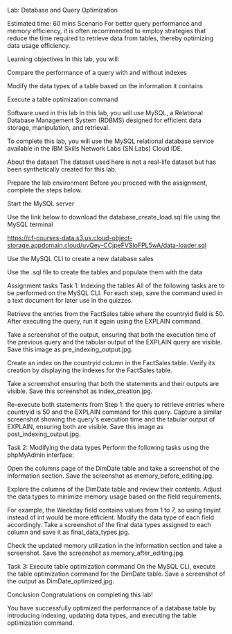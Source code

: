Lab: Database and Query Optimization

Estimated time: 60 mins
Scenario
For better query performance and memory efficiency, it is often recommended to employ strategies that reduce the time required to retrieve data from tables, thereby optimizing data usage efficiency.

Learning objectives
In this lab, you will:

Compare the performance of a query with and without indexes

Modify the data types of a table based on the information it contains

Execute a table optimization command

Software used in this lab
In this lab, you will use MySQL, a Relational Database Management System (RDBMS) designed for efficient data storage, manipulation, and retrieval.


To complete this lab, you will use the MySQL relational database service available in the IBM Skills Network Labs (SN Labs) Cloud IDE.

About the dataset
The dataset used here is not a real-life dataset but has been synthetically created for this lab.

Prepare the lab environment
Before you proceed with the assignment, complete the steps below.

Start the MySQL server

Use the link below to download the database_create_load.sql file using the MySQL terminal

https://cf-courses-data.s3.us.cloud-object-storage.appdomain.cloud/uvQey-CCjpeFVSloFPL5wA/data-loader.sql

          

            
            
            
            
          

        
Use the MySQL CLI to create a new database sales

Use the .sql file to create the tables and populate them with the data

Assignment tasks
Task 1: Indexing the tables
All of the following tasks are to be performed on the MySQL CLI. For each step, save the command used in a text document for later use in the quizzes.

Retrieve the entries from the FactSales table where the countryid field is 50. After executing the query, run it again using the EXPLAIN command.

Take a screenshot of the output, ensuring that both the execution time of the previous query and the tabular output of the EXPLAIN query are visible. Save this image as pre_indexing_output.jpg.

Create an index on the countryid column in the FactSales table. Verify its creation by displaying the indexes for the FactSales table.

Take a screenshot ensuring that both the statements and their outputs are visible. Save this screenshot as index_creation.jpg.

Re-execute both statements from Step 1: the query to retrieve entries where countryid is 50 and the EXPLAIN command for this query. Capture a similar screenshot showing the query's execution time and the tabular output of EXPLAIN, ensuring both are visible. Save this image as post_indexing_output.jpg.

Task 2: Modifying the data types
Perform the following tasks using the phpMyAdmin interface:

Open the columns page of the DimDate table and take a screenshot of the Information section. Save the screenshot as memory_before_editing.jpg.

Explore the columns of the DimDate table and review their contents. Adjust the data types to minimize memory usage based on the field requirements.

For example, the Weekday field contains values from 1 to 7, so using tinyint instead of int would be more efficient. Modify the data type of each field accordingly. Take a screenshot of the final data types assigned to each column and save it as final_data_types.jpg.

Check the updated memory utilization in the Information section and take a screenshot. Save the screenshot as memory_after_editing.jpg.

Task 3: Execute table optimization command
On the MySQL CLI, execute the table optimization command for the DimDate table. Save a screenshot of the output as DimDate_optimized.jpg.

Conclusion
Congratulations on completing this lab!

You have successfully optimized the performance of a database table by introducing indexing, updating data types, and executing the table optimization command.